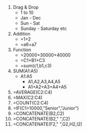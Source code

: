1. Drag & Drop
    - 1 to 10
    - Jan - Dec
    - Sun - Sat
    - Sunday - Saturday
    etc
2. Addition
    - =1+2
    - =a6+a7
3. Function
    - =20000+30000+40000
    - =C1+B1+C3
    - =sum(c1,b1,c3)
4. SUM(A1:A5)
    - A1:A5
        - A1,A2,A3,A4,A5
        - A1+A2+A3+A4+A5
5. =AVERAGE(C2:C4)
6. =MAX(C2:C4)
7. =COUNT(C2:C4)
8. =IF(C1>10000,"Senior","Junior")
9. =CONCATENATE(B2,C2)
10. =CONCATENATE(B2," ",C2)
11. =CONCATENATE(F2," ",G2,H2,I2)
